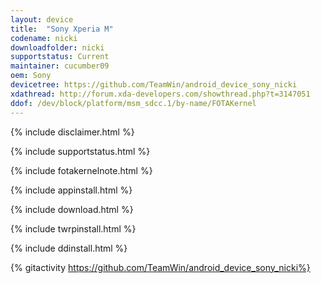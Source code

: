 ```yaml
---
layout: device
title:  "Sony Xperia M"
codename: nicki
downloadfolder: nicki
supportstatus: Current
maintainer: cucumber09
oem: Sony
devicetree: https://github.com/TeamWin/android_device_sony_nicki
xdathread: http://forum.xda-developers.com/showthread.php?t=3147051
ddof: /dev/block/platform/msm_sdcc.1/by-name/FOTAKernel
---
```


{% include disclaimer.html %}

{% include supportstatus.html %}

{% include fotakernelnote.html %}

{% include appinstall.html %}

{% include download.html %}

{% include twrpinstall.html %}

{% include ddinstall.html %}

{% gitactivity  https://github.com/TeamWin/android_device_sony_nicki%}
